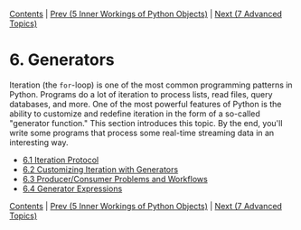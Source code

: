[Contents](../Contents.md) \| [Prev (5 Inner Workings of Python
Objects)](../05_Object_model/00_Overview.md) \| [Next (7 Advanced
Topics)](../07_Advanced_Topics/00_Overview.md)

# 6. Generators

Iteration (the `for`-loop) is one of the most common programming patterns in
Python.  Programs do a lot of iteration to process lists, read files, query
databases, and more.  One of the most powerful features of Python is the
ability to customize and redefine iteration in the form of a so-called
"generator function." This section introduces this topic.  By the end,
you'll write some programs that process some real-time streaming data in an
interesting way.

* [6.1 Iteration Protocol](01_Iteration_protocol.md)
* [6.2 Customizing Iteration with Generators](02_Customizing_iteration.md)
* [6.3 Producer/Consumer Problems and Workflows](03_Producers_consumers.md)
* [6.4 Generator Expressions](04_More_generators.md)

[Contents](../Contents.md) \| [Prev (5 Inner Workings of Python
Objects)](../05_Object_model/00_Overview.md) \| [Next (7 Advanced
Topics)](../07_Advanced_Topics/00_Overview.md)

